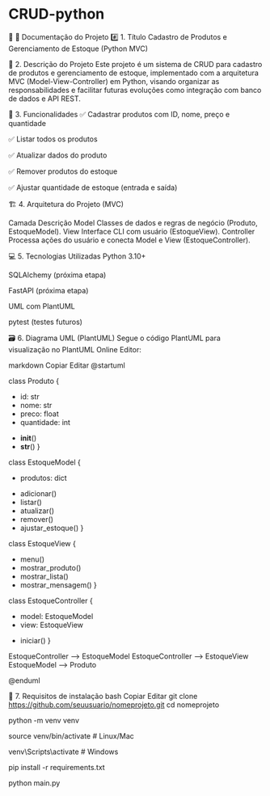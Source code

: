 # CRUD-python

📝 📌 Documentação do Projeto
#️⃣ 1. Título
Cadastro de Produtos e Gerenciamento de Estoque (Python MVC)

📄 2. Descrição do Projeto
Este projeto é um sistema de CRUD para cadastro de produtos e gerenciamento de estoque, implementado com a arquitetura MVC (Model-View-Controller) em Python, visando organizar as responsabilidades e facilitar futuras evoluções como integração com banco de dados e API REST.

🧩 3. Funcionalidades
✅ Cadastrar produtos com ID, nome, preço e quantidade

✅ Listar todos os produtos

✅ Atualizar dados do produto

✅ Remover produtos do estoque

✅ Ajustar quantidade de estoque (entrada e saída)

🏗️ 4. Arquitetura do Projeto (MVC)

Camada	Descrição
Model	Classes de dados e regras de negócio (Produto, EstoqueModel).
View	Interface CLI com usuário (EstoqueView).
Controller	Processa ações do usuário e conecta Model e View (EstoqueController).

💻 5. Tecnologias Utilizadas
Python 3.10+

SQLAlchemy (próxima etapa)

FastAPI (próxima etapa)

UML com PlantUML

pytest (testes futuros)

🗃️ 6. Diagrama UML (PlantUML)
Segue o código PlantUML para visualização no PlantUML Online Editor:

markdown
Copiar
Editar
@startuml

class Produto {
  - id: str
  - nome: str
  - preco: float
  - quantidade: int
  + __init__()
  + __str__()
}

class EstoqueModel {
  - produtos: dict
  + adicionar()
  + listar()
  + atualizar()
  + remover()
  + ajustar_estoque()
}

class EstoqueView {
  + menu()
  + mostrar_produto()
  + mostrar_lista()
  + mostrar_mensagem()
}

class EstoqueController {
  - model: EstoqueModel
  - view: EstoqueView
  + iniciar()
}

EstoqueController --> EstoqueModel
EstoqueController --> EstoqueView
EstoqueModel --> Produto

@enduml

📝 7. Requisitos de instalação
bash
Copiar
Editar
git clone https://github.com/seuusuario/nomeprojeto.git
cd nomeprojeto

python -m venv venv

source venv/bin/activate  # Linux/Mac

venv\Scripts\activate     # Windows

pip install -r requirements.txt

python main.py